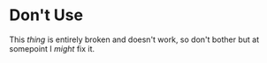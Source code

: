# Don't Use

This *thing* is entirely broken and doesn't work, so don't bother but at somepoint I *might* fix it.
